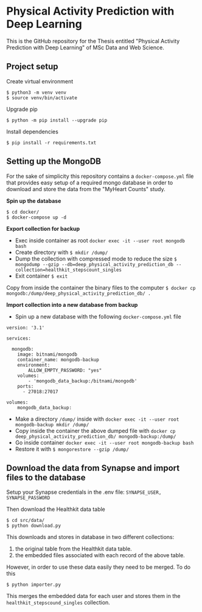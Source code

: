 # Physical Activity Prediction with Deep Learning
This is the GitHub repository for the Thesis entitled "Physical Activity Prediction with Deep Learning" of MSc Data and Web Science.


## Project setup

Create virtual environment

```
$ python3 -m venv venv
$ source venv/bin/activate
```

Upgrade pip

```
$ python -m pip install --upgrade pip
```

Install dependencies

```
$ pip install -r requirements.txt
```


## Setting up the MongoDB

For the sake of simplicity this repository contains a `docker-compose.yml`
file that provides easy setup of a required mongo database in order to
download and store the data from the "MyHeart Counts" study.

**Spin up the database**
```
$ cd docker/
$ docker-compose up -d
```

**Export collection for backup**

* Exec inside container as root
`docker exec -it --user root mongodb bash`
* Create directory with `$ mkdir /dump/`
* Dump the collection with compressed mode to reduce the size 
`$ mongodump --gzip --db=deep_physical_activity_prediction_db --collection=healthkit_stepscount_singles`
* Exit container `$ exit`

Copy from inside the container the binary files to the computer
`$ docker cp  mongodb:/dump/deep_physical_activity_prediction_db/ .`

**Import collection into a new database from backup**
* Spin up a new database with the following `docker-compose.yml` file
``` 
version: '3.1'

services:

  mongodb:
    image: bitnami/mongodb
    container_name: mongodb-backup
    environment:
        ALLOW_EMPTY_PASSWORD: "yes"
    volumes: 
        - 'mongodb_data_backup:/bitnami/mongodb'
    ports:
      - 27018:27017

volumes: 
    mongodb_data_backup:
```

* Make a directory `/dump/` inside with `docker exec -it --user root mongodb-backup mkdir /dump/`
* Copy inside the container the above dumped file with `docker cp deep_physical_activity_prediction_db/ mongodb-backup:/dump/`
* Go inside container `docker exec -it --user root mongodb-backup bash`
* Restore it with
`
$ mongorestore --gzip /dump/
`

## Download the data from Synapse and import files to the database

Setup your Synapse credentials in the .env file: `SYNAPSE_USER, SYNAPSE_PASSWORD`

Then download the Healthkit data table

```
$ cd src/data/
$ python download.py 
```

This downloads and stores in database in two different collections:
1. the original table from the Healthkit data table.
2. the embedded files associated with each record of the above table.

However, in order to use these data easily they need 
to be merged. To do this

```
$ python importer.py
```

This merges the embedded data for each user and 
stores them in the `healthkit_stepscound_singles` collection.
